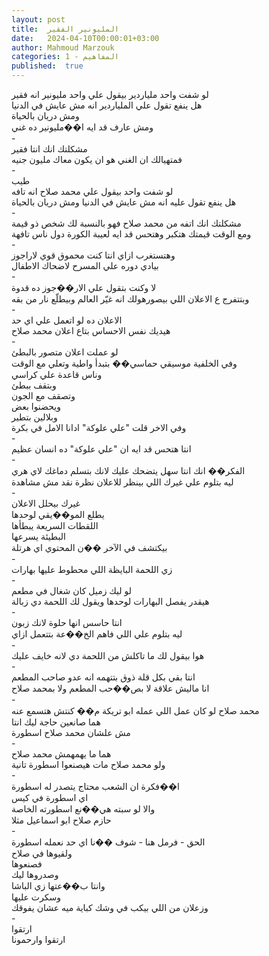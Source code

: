 ```yaml
---
layout: post
title:  المليونير الفقير
date:   2024-04-10T00:00:01+03:00
author: Mahmoud Marzouk
categories: 1 - المفاهيم
published:  true
---
```

لو شفت واحد ملياردير بيقول علي واحد مليونير انه فقير\
هل ينفع تقول علي الملياردير انه مش عايش في الدنيا\
ومش دريان بالحياة\
ومش عارف قد ايه ا��مليونير ده غني\
-\
مشكلتك انك انتا فقير\
فمتهيالك ان الغني هو ان يكون معاك مليون جنيه\
-\
طيب\
لو شفت واحد بيقول علي محمد صلاح انه تافه\
هل ينفع تقول عليه انه مش عايش في الدنيا ومش دريان بالحياة\
-\
مشكلتك انك اتفه من محمد صلاح فهو بالنسبة لك شخص ذو قيمة\
ومع الوقت قيمتك هتكبر وهتحس قد ايه لعيبة الكورة دول ناس
تافهة\
-\
وهتستغرب ازاي انتا كنت محموق قوي لاراجوز\
بيادي دوره علي المسرح لاضحاك الاطفال\
-\
لا وكنت بتقول علي الار��جوز ده قدوة\
وبتتفرج ع الاعلان اللي بيصورهولك انه غيّر العالم وبيطلّع نار من
بقه\
-\
الاعلان ده لو اتعمل علي اي حد\
هيديك نفس الاحساس بتاع اعلان محمد صلاح\
-\
لو عملت اعلان متصور بالبطئ\
وفي الخلفية موسيقي حماسي�� بتبدأ واطية وتعلي مع الوقت\
وناس قاعدة علي كراسي\
وبتقف ببطئ\
وتصقف مع الجون\
ويحضنوا بعض\
وبلالين بتطير\
وفي الاخر قلت \"علي علوكة\" ادانا الامل في بكرة\
-\
انتا هتحس قد ايه ان \"علي علوكة\" ده انسان عظيم\
-\
الفكر�� انك انتا سهل يتضحك عليك لانك بتسلم دماغك لاي هري\
ليه بتلوم علي غيرك اللي بينظر للاعلان نظرة نقد مش مشاهدة\
-\
غيرك بيحلل الاعلان\
يطلع المو��يقي لوحدها\
اللقطات السريعة يبطأها\
البطيئة يسرعها\
بيكتشف في الآخر ��ن المحتوي اي هرتلة\
-\
زي اللحمة البايظة اللي محطوط عليها بهارات\
-\
لو ليك زميل كان شغال في مطعم\
هيقدر يفصل البهارات لوحدها ويقول لك اللحمة دي زبالة\
-\
انتا حاسس انها حلوة لانك زبون\
ليه بتلوم علي اللي فاهم الخ��عة بتتعمل ازاي\
-\
هوا بيقول لك ما تاكلش من اللحمة دي لانه خايف عليك\
-\
انتا بقي بكل قلة ذوق بتتهمه انه عدو صاحب المطعم\
انا ماليش علاقة لا بص��حب المطعم ولا بمحمد صلاح\
-\
محمد صلاح لو كان عمل اللي عمله ابو تريكة م�� كنتش هتسمع عنه\
هما صانعين حاجة ليك انتا\
مش علشان محمد صلاح اسطورة\
-\
هما ما يهمهمش محمد صلاح\
ولو محمد صلاح مات هيصنعوا اسطورة تانية\
-\
ا��فكرة ان الشعب محتاج يتصدر له اسطورة\
اي اسطورة في كيس\
والا لو سبته هي��نع اسطورته الخاصة\
حازم صلاح ابو اسماعيل مثلا\
-\
الحق - فرمل هنا - شوف ��نا اي حد نعمله اسطورة\
ولقيوها في صلاح\
فصنعوها\
وصدروها ليك\
وانتا ب��عتها زي الباشا\
وسكرت عليها\
وزعلان من اللي بيكب في وشك كباية ميه عشان يفوقك\
-\
ارتقوا\
ارتقوا وارحمونا
